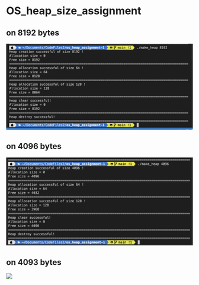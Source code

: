 # OS_heap_size_assignment

## on 8192 bytes

![](images/8192.png)

## on 4096 bytes

![](images/4096.png)

## on 4093 bytes

![](images/4092.png)
